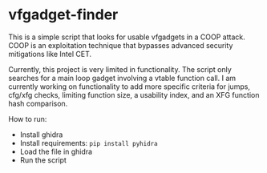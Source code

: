 # vfgadget-finder

This is a simple script that looks for usable vfgadgets in a COOP attack. COOP is an exploitation technique that bypasses advanced security mitigations like Intel CET.

Currently, this project is very limited in functionality. The script only searches for a main loop gadget involving a vtable function call. I am currently working on functionality to add more specific criteria for jumps, cfg/xfg checks, limiting function size, a usability index, and an XFG function hash comparison.

How to run:
- Install ghidra
- Install requirements: ```pip install pyhidra```
- Load the file in ghidra
- Run the script
